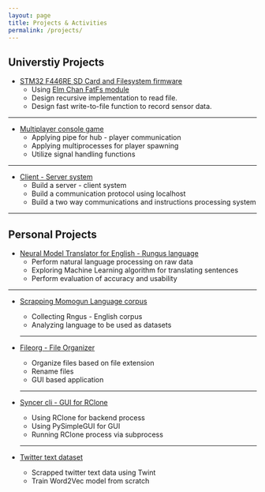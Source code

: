 ```yaml
---
layout: page
title: Projects & Activities
permalink: /projects/
---
```

## Universtiy Projects

- [STM32 F446RE SD Card and Filesystem firmware](https://github.com/devennn/sd_card_l446re_spi)
  - Using [Elm Chan FatFs module](http://elm-chan.org/fsw/ff/00index_e.html)
  - Design recursive implementation to read file.
  - Design fast write-to-file function to record sensor data.
  
---

- [Multiplayer console game](https://github.com/devennn/multiplayer-hub)
  - Applying pipe for hub - player communication
  - Applying multiprocesses for player spawning
  - Utilize signal handling functions
  
---

- [Client - Server system](https://github.com/devennn/depot-server-client)
  - Build a server - client system
  - Build a communication protocol using localhost
  - Build a two way communications and instructions processing system

---

## Personal Projects

- [Neural Model Translator for English - Rungus language](https://github.com/devennn/neural-model-translation)
  - Perform natural language processing on raw data
  - Exploring Machine Learning algorithm for translating sentences
  - Perform evaluation of accuracy and usability
  
---

- [Scrapping Momogun Language corpus](https://github.com/devennn/rungus-language-corpus)
  - Collecting Rngus - English corpus
  - Analyzing language to be used as datasets
 
  ---

- [Fileorg - File Organizer](https://github.com/devennn/Filorg)
  - Organize files based on file extension
  - Rename files
  - GUI based application
  
  ---
  
- [Syncer cli - GUI for RClone](https://github.com/devennn/Syncer-cli)
  - Using RClone for backend process
  - Using PySimpleGUI for GUI
  - Running RClone process via subprocess
  
  ---
  
- [Twitter text dataset](https://github.com/devennn/malaysian-tweet-text-corpus)
  - Scrapped twitter text data using Twint
  - Train Word2Vec model from scratch
